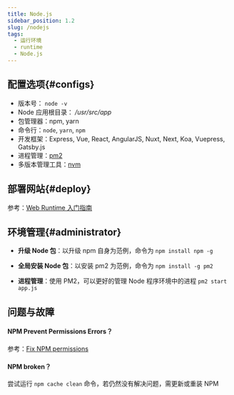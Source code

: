 ```yaml
---
title: Node.js
sidebar_position: 1.2
slug: /nodejs
tags:
  - 运行环境
  - runtime
  - Node.js
---
```



## 配置选项{#configs}

- 版本号： `node -v`
- Node 应用根目录： */usr/src/app*  
- 包管理器：npm, yarn
- 命令行：`node`, `yarn`, `npm`
- 开发框架：Express, Vue, React, AngularJS, Nuxt, Next, Koa, Vuepress, Gatsby.js
- 进程管理：[pm2](https://pm2.io)
- 多版本管理工具：[nvm](https://github.com/nvm-sh/nvm) 

## 部署网站{#deploy}

参考：[Web Runtime 入门指南](../runtime#quick)

## 环境管理{#administrator}

- **升级 Node 包**：以升级 npm 自身为范例，命令为 `npm install npm -g`

- **全局安装 Node 包**：以安装 pm2 为范例，命令为 `npm install -g pm2`

- **进程管理**：使用 PM2，可以更好的管理 Node 程序环境中的进程 `pm2 start app.js`

## 问题与故障

#### NPM Prevent Permissions Errors？

参考：[Fix NPM permissions](https://www.npmjs.com.cn/getting-started/fixing-npm-permissions/)

#### NPM broken？

尝试运行 `npm cache clean` 命令，若仍然没有解决问题，需更新或重装 NPM